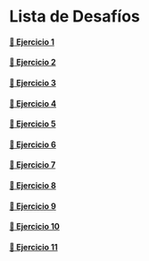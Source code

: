# Lista de Desafíos

#### [🔗 Ejercicio 1](https://github.com/osobuxs/Tp-1-Rolling-JS/tree/main/Ej-1#readme)

#### [🔗 Ejercicio 2](https://github.com/osobuxs/Tp-1-Rolling-JS/tree/main/Ej-2#readme)

#### [🔗 Ejercicio 3](https://github.com/osobuxs/Tp-1-Rolling-JS/tree/main/Ej-3#readme)

#### [🔗 Ejercicio 4](https://github.com/osobuxs/Tp-1-Rolling-JS/tree/main/Ej-4#readme)

#### [🔗 Ejercicio 5](https://github.com/osobuxs/Tp-1-Rolling-JS/tree/main/Ej-5#readme)

#### [🔗 Ejercicio 6](https://github.com/osobuxs/Tp-1-Rolling-JS/tree/main/Ej-6#readme)

#### [🔗 Ejercicio 7](https://github.com/osobuxs/Tp-1-Rolling-JS/tree/main/Ej-7#readme)

#### [🔗 Ejercicio 8](https://github.com/osobuxs/Tp-1-Rolling-JS/tree/main/Ej-8#readme)

#### [🔗 Ejercicio 9](https://github.com/osobuxs/Tp-1-Rolling-JS/tree/main/Ej-9#readme)

#### [🔗 Ejercicio 10](https://github.com/osobuxs/Tp-1-Rolling-JS/tree/main/Ej-10#readme)

#### [🔗 Ejercicio 11](https://github.com/osobuxs/Tp-1-Rolling-JS/tree/main/Ej-11#readme)



